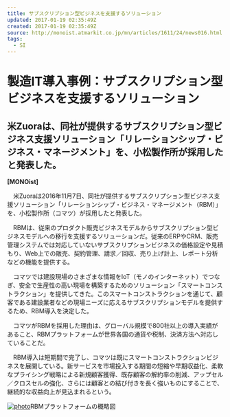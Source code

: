 ```yaml
---
title: サブスクリプション型ビジネスを支援するソリューション
updated: 2017-01-19 02:35:49Z
created: 2017-01-19 02:35:49Z
source: http://monoist.atmarkit.co.jp/mn/articles/1611/24/news016.html
tags:
  - SI
---
```


# 製造IT導入事例：サブスクリプション型ビジネスを支援するソリューション

## 米Zuoraは、同社が提供するサブスクリプション型ビジネス支援ソリューション「リレーションシップ・ビジネス・マネージメント」を、小松製作所が採用したと発表した。

**[MONOist]**

　米Zuoraは2016年11月7日、同社が提供するサブスクリプション型ビジネス支援ソリューション「リレーションシップ・ビジネス・マネージメント（RBM）」を、小松製作所（コマツ）が採用したと発表した。

　RBMは、従来のプロダクト販売ビジネスモデルからサブスクリプション型ビジネスモデルへの移行を支援するソリューションだ。従来のERPやCRM、販売管理システムでは対応していないサブスクリプションビジネスの価格設定や見積もり、Web上での販売、契約管理、請求／回収、売り上げ計上、レポート分析などの機能を提供する。

　コマツでは建設現場のさまざまな情報をIoT（モノのインターネット）でつなぎ、安全で生産性の高い現場を構築するためのソリューション「スマートコンストラクション」を提供してきた。このスマートコンストラクションを通じて、顧客である建設業者などの現場ニーズに応えるサブスクリプションモデルを提供するため、RBM導入を決定した。

　コマツがRBMを採用した理由は、グローバル規模で800社以上の導入実績があること、RBMプラットフォームが世界各国の通貨や税制、決済方法へ対応していることだ。

　RBM導入は短期間で完了し、コマツは既にスマートコンストラクションビジネスを展開している。新サービスを市場投入する期間の短縮や早期収益化、柔軟なプライシング戦略による新規顧客獲得、既存顧客の解約率の削減、アップセル／クロスセルの強化、さらには顧客との結び付きを長く強いものにすることで、継続的な収益向上が見込まれるという。

[![photo](../_resources/mn_itnews_16111002.jpg)](http://image.itmedia.co.jp/l/im/mn/articles/1611/24/l_mn_itnews_16111002.jpg)RBMプラットフォームの概略図